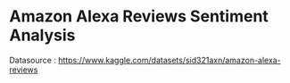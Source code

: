 # Amazon Alexa Reviews Sentiment Analysis

Datasource : https://www.kaggle.com/datasets/sid321axn/amazon-alexa-reviews